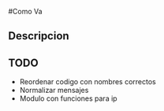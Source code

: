 #Como Va

## Descripcion

## TODO
* Reordenar codigo con nombres correctos
* Normalizar mensajes
* Modulo con funciones para ip
